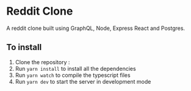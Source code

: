 # Reddit Clone

A reddit clone built using GraphQL, Node, Express React and Postgres.

## To install

1. Clone the repository :
2. Run `yarn install` to install all the dependencies
3. Run `yarn watch` to compile the typescript files
4. Run `yarn dev` to start the server in development mode
